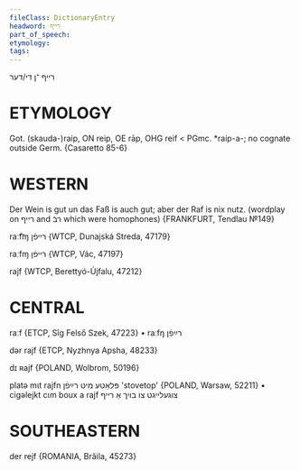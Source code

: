 ```yaml
---
fileClass: DictionaryEntry
headword: רייף
part_of_speech: 
etymology: 
tags: 
---
```

רייף
־ן
די/דער

ETYMOLOGY
===========
Got. (skauda-)raip, ON reip, OE rāp, OHG reif < PGmc. *raip-a-; no cognate outside Germ.
{Casaretto 85-6}

WESTERN
========

Der Wein is gut un das Faß is auch gut; aber der Raf is nix nutz. (wordplay on רייף and רבֿ which were homophones)
{FRANKFURT, Tendlau №149}

raːf͡ɱ רייפֿן {WTCP, Dunajská Streda, 47179}

raːfɱ רייפֿן {WTCP, Vác, 47197}

rajf {WTCP, Berettyó-Újfalu, 47212}

CENTRAL
========

raːf {ETCP, Sîg Felső Szek, 47223}
	•	raːfŋ רײַפֿן

dər rajf {ETCP, Nyzhnya Apsha, 48233}

dɪ ʀajf {POLAND, Wolbrom, 50196}

platə mɩt rajfn פּלאַטע מיט רײַפֿן 'stovetop' {POLAND, Warsaw, 52211}
	•	cigəlejkt cɩm boux a rajf צוגעלייגט צו בויך אַ רייף

SOUTHEASTERN
==============

der rejf {ROMANIA, Brăila, 45273}
